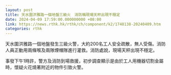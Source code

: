 ```yaml
---
layout: post
title: 天水圍洪雅路一個地盤三級火　消防稱現場天秤出現不穩定
date: 2024-04-09 17:59:00.000000000 +08:00
link: https://news.rthk.hk/rthk/ch/component/k2/1748138-20240409.htm
categories: rthk
---
```


天水圍洪雅路一個地盤發生三級火警，大約200名工人安全疏散，無人受傷。消防人員正動用兩條喉及兩隊煙帽隊進行灌救。消防處說，現場天秤出現不穩定。

事發下午1時許，警方及消防到場救援，初步調查顯示是由於工人用機器切割金屬時，懷疑火花燒著附近的物件引致火警。
